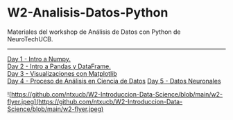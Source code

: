 # W2-Analisis-Datos-Python
Materiales del workshop de Análisis de Datos con Python de NeuroTechUCB.
 ***
[Day 1 - Intro a Numpy.](https://github.com/ntxucb/W2-Introduccion-Data-Science/blob/main/D1_Analisis_de_Datos_Python_NTXUCB_2022.ipynb) <br>
[Day 2 - Intro a Pandas y DataFrame.](https://github.com/ntxucb/W2-Introduccion-Data-Science/blob/main/W2_D2_Intro_Python_NTXUCB_2022.ipynb) <br>
[Day 3 - Visualizaciones con Matplotlib](https://github.com/ntxucb/W2-Introduccion-Data-Science/blob/main/W2_D3_Analisis_de_Datos_Python_NTXUCB_2022.ipynb) <br>
[Day 4 - Proceso de Análisis en Ciencia de Datos](https://github.com/ntxucb/W2-Introduccion-Data-Science/blob/main/W2_D4_Analisis_de_Datos_Python_NTXUCB_2022.ipynb)
[Day 5 - Datos Neuronales](https://github.com/ntxucb/W2-Introduccion-Data-Science/blob/main/D5_NME_Neural_Data_NTUCB.ipynb)

![https://github.com/ntxucb/W2-Introduccion-Data-Science/blob/main/w2-flyer.jpeg](https://github.com/ntxucb/W2-Introduccion-Data-Science/blob/main/w2-flyer.jpeg)
